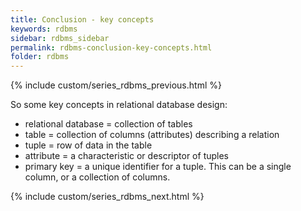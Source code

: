 ```yaml
---
title: Conclusion - key concepts
keywords: rdbms
sidebar: rdbms_sidebar
permalink: rdbms-conclusion-key-concepts.html
folder: rdbms
---
```

{% include custom/series_rdbms_previous.html %}

So some key concepts in relational database design:

- relational database = collection of tables
- table = collection of columns (attributes) describing a relation
- tuple = row of data in the table
- attribute = a characteristic or descriptor of tuples
- primary key = a unique identifier for a tuple. This can be a single column, or a collection of columns.

{% include custom/series_rdbms_next.html %}
